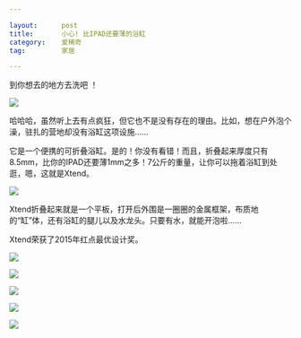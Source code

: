 ```yaml
---

layout:      post
title:       小心! 比IPAD还要薄的浴缸
category:    爱稀奇
tag:         家居

---
```


到你想去的地方去洗吧 ！

[![](https://img.alicdn.com/imgextra/i1/232721121/TB2GfcPjVXXXXb1XpXXXXXXXXXX_!!232721121.jpg)](http://www.ixiqi.com/ 
"该图已被盗") 

哈哈哈，虽然听上去有点疯狂，但它也不是没有存在的理由。比如，想在户外泡个澡，驻扎的营地却没有浴缸这项设施……

它是一个便携的可折叠浴缸。是的！你没有看错！而且，折叠起来厚度只有8.5mm，比你的IPAD还要薄1mm之多！7公斤的重量，让你可以拖着浴缸到处逛，嗯，这就是Xtend。

[![](https://img.alicdn.com/imgextra/i4/232721121/TB2ojcIjVXXXXcbXpXXXXXXXXXX_!!232721121.jpg)](http://www.ixiqi.com/ 
"该图已被盗") 

Xtend折叠起来就是一个平板，打开后外围是一圈圈的金属框架，布质地的“缸”体，还有浴缸的腿儿以及水龙头。只要有水，就能开泡啦……

Xtend荣获了2015年红点最优设计奖。

[![](https://img.alicdn.com/imgextra/i2/232721121/TB2kHMVjVXXXXanXpXXXXXXXXXX_!!232721121.jpg)](http://www.ixiqi.com/ 
"该图已被盗") 

[![](https://img.alicdn.com/imgextra/i4/232721121/TB2sUs1jVXXXXXmXpXXXXXXXXXX_!!232721121.jpg)](http://www.ixiqi.com/ 
"该图已被盗") 

[![](https://img.alicdn.com/imgextra/i4/232721121/TB2dNhdkXXXXXbvXXXXXXXXXXXX_!!232721121.jpg)](http://www.ixiqi.com/ 
"该图已被盗") 

[![](https://img.alicdn.com/imgextra/i3/232721121/TB21K8hkXXXXXaMXXXXXXXXXXXX_!!232721121.jpg)](http://www.ixiqi.com/ 
"该图已被盗") 

[![](https://img.alicdn.com/imgextra/i4/232721121/TB2YZ7FjVXXXXcDXpXXXXXXXXXX_!!232721121.jpg)](http://www.ixiqi.com/ 
"该图已被盗") 